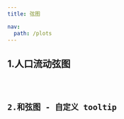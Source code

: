 ```yaml
---
title: 弦图

nav:
  path: /plots
---
```


## 1.人口流动弦图

<code src="./demo2/demo1.tsx" />

## 2.和弦图 - 自定义 tooltip

<code src="./demo2/demo2.tsx" />
